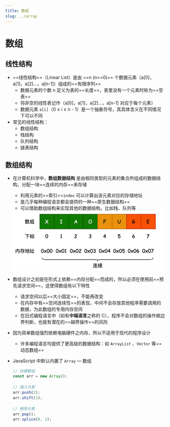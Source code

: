 ```yaml
---
title: 数组
slug: ../array
---
```

# 数组

## 线性结构

- ==线性结构==（Linear List）是由 ==n (n>=0)== 个数据元素（a[0]，a[1]，a[2]…，a[n-1]）组成的==有限序列==
  - 数据元素的个数 n 定义为表的==长度==，表里没有一个元素时称为==空表==
  - 将非空的线性表记作（a[0]，a[1]，a[2]…，a[n-1] 对应于每个元素）
  - 数据元素 `a[i]`（0 ≤ i ≤ n - 1）是一个抽象符号，其具体含义在不同情况下可以不同
- 常见的线性结构：
  - 数组结构
  - 栈结构
  - 队列结构
  - 链表结构



## 数组结构

- 在计算机科学中，**数组数据结构** 是由相同类型的元素的集合所组成的数据结构，分配一块==连续的内存==来存储

  - 利用元素的==索引==`index` 可以计算出该元素对应的存储地址
  - 是几乎每种编程语言都会提供的一种==原生数据结构==
  - 可以借助数组结构来实现其他的数据结构，比如栈、队列等

  <img src="./images/数组结构.png" alt="数组结构" style="zoom: 67%;" />

- 数组设计之初是在形式上依赖==内存分配==而成的，所以必须在使用前==预先请求空间==，这使得数组有以下特性
  - 请求空间以后==大小固定==，不能再改变
  - 在内存中有==空间连续性==的表现，中间不会存放其他程序需要调用的数据，为此数组的专用内存空间
  - 在旧式编程语言中（如有**中端语言**之称的 C），程序不会对数组的操作做边界判断，也就有潜在的==越界操作==的风险
- 因为简单数组强烈依赖电脑硬件之内存，所以不适用于现代的程序设计
  - 许多编程语言均提供了更高级的数据结构：如 `ArrayList` 、`Vector` 等==动态数组==

- JavaScript 中默认内置了 `Array` — 数组

  ```typescript
  // 创建数组
  const arr = new Array();
  
  // 插入元素
  arr.push(2);
  arr.shift(1);
  
  // 删除元素
  arr.pop();
  arr.splice(0, 1);
  ```
